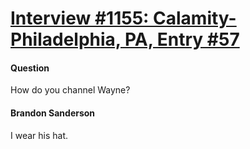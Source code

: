 # [Interview #1155: Calamity-Philadelphia, PA, Entry #57](https://www.theoryland.com/intvmain.php?i=1155#57)

#### Question

How do you channel Wayne?

#### Brandon Sanderson

I wear his hat.

